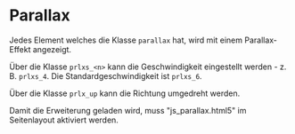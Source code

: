# Parallax
Jedes Element welches die Klasse `parallax` hat, wird mit einem Parallax-Effekt angezeigt.

Über die Klasse `prlxs_<n>` kann die Geschwindigkeit eingestellt werden - z. B. `prlxs_4`.
Die Standardgeschwindigkeit ist `prlxs_6`.

Über die Klasse `prlx_up` kann die Richtung umgedreht werden.

Damit die Erweiterung geladen wird, muss "js_parallax.html5" im Seitenlayout aktiviert werden.
